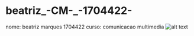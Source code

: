 # beatriz_-CM-_-1704422-
nome: beatriz marques 1704422
curso: comunicacao multimedia
![alt text](.\IPG_B.jpg)
